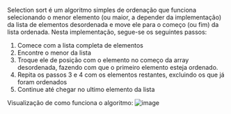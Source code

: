 Selection sort é um algoritmo simples de ordenação que funciona selecionando o menor elemento (ou maior, a depender da implementação) 
da lista de elementos desordenada e move ele para o começo (ou fim) da lista ordenada. 
Nesta implementação, segue-se os seguintes passos:

1. Comece com a lista completa de elementos
2. Encontre o menor da lista
3. Troque ele de posição com o elemento no começo da array desordenada, fazendo com que o primeiro elemento esteja ordenado.
4. Repita os passos 3 e 4 com os elementos restantes, excluindo os que já foram ordenados
5. Continue até chegar no ultimo elemento da lista

Visualização de como funciona o algoritmo:
![image](https://github.com/thiagomvas/programacao-imperativa/assets/47324415/b7f58090-5ee3-4031-a449-4e1e3d6e8364)
